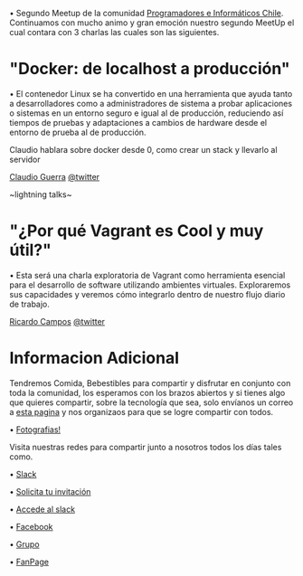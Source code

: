 • Segundo Meetup de la comunidad [Programadores e Informáticos Chile](https://www.facebook.com/groups/proinchile/). Continuamos con mucho animo y gran emoción nuestro segundo MeetUp el cual contara con 3 charlas las cuales son las siguientes.



# "Docker: de localhost a producción" 

• El contenedor Linux se ha convertido en una herramienta que ayuda tanto a desarrolladores como a administradores de sistema a probar aplicaciones o sistemas en un entorno seguro e igual al de producción, reduciendo así tiempos de pruebas y adaptaciones a cambios de hardware desde el entorno de prueba al de producción. 

Claudio hablara sobre docker desde 0, como crear un stack y llevarlo al servidor 

<!-- buscar links -->
[Claudio Guerra](http://cdn1-www.cattime.com/assets/uploads/gallery/persian-cats-and-kittens/persian-cats-and-kittens-1.jpg) [@twitter](http://cdn1-www.cattime.com/assets/uploads/gallery/persian-cats-and-kittens/persian-cats-and-kittens-1.jpg)


~lightning talks~ 

# "¿Por qué Vagrant es Cool y muy útil?"

• Esta será una charla exploratoria de Vagrant como herramienta esencial para el desarrollo de software utilizando ambientes virtuales. Exploraremos sus capacidades y veremos cómo integrarlo dentro de nuestro flujo diario de trabajo.

<!-- buscar links -->
[Ricardo Campos](http://cdn1-www.cattime.com/assets/uploads/gallery/persian-cats-and-kittens/persian-cats-and-kittens-1.jpg) [@twitter](http://cdn1-www.cattime.com/assets/uploads/gallery/persian-cats-and-kittens/persian-cats-and-kittens-1.jpg)


# Informacion Adicional 

Tendremos Comida, Bebestibles para compartir y disfrutar en conjunto con toda la comunidad, los esperamos con los brazos abiertos y si tienes algo que quieres compartir, sobre la tecnología que sea, solo envíanos un correo a [esta pagina](http://www.programadores.cl/) y nos organizaos para que se logre compartir con todos.


• [Fotografias!](https://www.meetup.com/ProinChile/photos/26756900/?_locale=es)


Visita nuestras redes para compartir junto a nosotros todos los días tales como.

• [Slack](https://programadoresch.slack.com/)

• [Solicita tu invitación](http://slack.programadores.cl/)

• [Accede al slack](http://programadoresch.slack.com/)

• [Facebook](https://www.facebook.com/proinchile/?fref=ts)

• [Grupo](https://www.facebook.com/groups/ProgramadoresCL)

• [FanPage](https://www.facebook.com/proinchile/)

<!--
Videos : 

* Parte 1 : #
* Parte 2 : #
* Parte 3 : #

** Pronto seran recompilados y subidos a nuestro canal de youtube pero los 3 en uno :)
-->